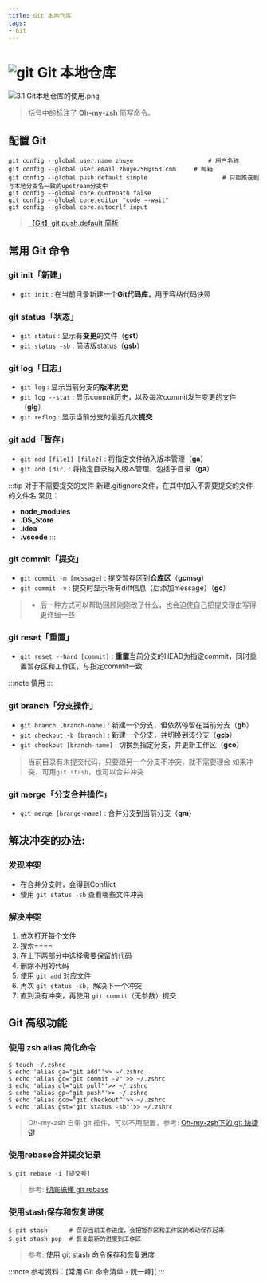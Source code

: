 ```yaml
---
title: Git 本地仓库
tags:
- Git
---
```


# ![git](https://zhuye-1308301598.file.myqcloud.com/icons/git.png) Git 本地仓库

![3.1 Git本地仓库的使用.png](https://zhuye-1308301598.file.myqcloud.com/markdown/1586441846551-8d3b93da-8e31-4185-8226-8032f6a65e27-20211120214200359.png)

> 括号中的标注了 **Oh-my-zsh** 简写命令。

## 配置 Git

```shell
git config --global user.name zhuye						# 用户名称
git config --global user.email zhuye256@163.com		# 邮箱
git config --global push.default simple						# 只能推送到与本地分支名一致的upstream分支中
git config --global core.quotepath false					
git config --global core.editor "code --wait"
git config --global core.autocrlf input
```


> [【Git】git push.default 简析](https://www.jianshu.com/p/b7ba3d954eb0)

## 常用 Git 命令

### git init「新建」


- `git init` : 在当前目录新建一个**Git代码库**，用于容纳代码快照



### git status「状态」


- `git status` : 显示有**变更**的文件（**gst**）
- `git status -sb` : 简洁版status（**gsb**）



### git log「日志」


- `git log` : 显示当前分支的**版本历史**
- `git log --stat` : 显示commit历史，以及每次commit发生变更的文件（**glg**）
- `git reflog` : 显示当前分支的最近几次**提交**



### git add「暂存」


- `git add [file1] [file2]` : 将指定文件纳入版本管理（**ga**）
- `git add [dir]` : 将指定目录纳入版本管理，包括子目录（**ga**）


:::tip 对于不需要提交的文件
新建.gitignore文件，在其中加入不需要提交的文件的文件名
常见：
- **node_modules**
- **.DS_Store**
- **.idea**
- **.vscode**
:::

### git commit「提交」


- `git commit -m [message]` : 提交暂存区到**仓库区**（**gcmsg**）
- `git commit -v` : 提交时显示所有diff信息（后添加message）（**gc**）



> - 后一种方式可以帮助回顾刚刚改了什么，也会迫使自己把提交理由写得更详细一些



### git reset「重置」


- `git reset --hard [commit]` : **重置**当前分支的HEAD为指定commit，同时重置暂存区和工作区，与指定commit一致

:::note
慎用
:::



### git branch「分支操作」


- `git branch [branch-name]` : 新建一个分支，但依然停留在当前分支（**gb**）
- `git checkout -b [branch]` : 新建一个分支，并切换到该分支（**gcb**）
- `git checkout [branch-name]` : 切换到指定分支，并更新工作区（**gco**）



> 当前目录有未提交代码，只要跟另一个分支不冲突，就不需要理会
> 如果冲突，可用`git stash`，也可以合并冲突



### git merge「分支合并操作」


- `git merge [brange-name]` : 合并分支到当前分支（**gm**）



## 解决冲突的办法:


### 发现冲突

- 在合并分支时，会得到Conflict
- 使用 `git status -sb` 查看哪些文件冲突

### 解决冲突

1. 依次打开每个文件
2. 搜索====
3. 在上下两部分中选择需要保留的代码
4. 删除不用的代码
5. 使用 `git add` 对应文件
6. 再次 `git status -sb`，解决下一个冲突
7. 直到没有冲突，再使用 `git commit`（无参数）提交

## Git 高级功能

### 使用 zsh alias 简化命令

```shell
$ touch ~/.zshrc
$ echo 'alias ga="git add"'>> ~/.zshrc
$ echo 'alias gc="git commit -v"'>> ~/.zshrc
$ echo 'alias gl="git pull"'>> ~/.zshrc
$ echo 'alias gp="git push"'>> ~/.zshrc
$ echo 'alias gco="git checkout"'>> ~/.zshrc
$ echo 'alias gst="git status -sb"'>> ~/.zshrc
```


> Oh-my-zsh 自带 git 插件，可以不用配置，参考: [Oh-my-zsh下的 git 快捷键](https://www.jianshu.com/p/8bdef56df024)

### 使用rebase合并提交记录

```shell
$ git rebase -i [提交号]
```


> 参考: [彻底搞懂 git rebase](http://jartto.wang/2018/12/11/git-rebase/)



### 使用stash保存和恢复进度

```shell
$ git stash      # 保存当前工作进度，会把暂存区和工作区的改动保存起来
$ git stash pop  # 恢复最新的进度到工作区
```


> 参考: [使用 git stash 命令保存和恢复进度](https://blog.csdn.net/daguanjia11/article/details/73810577)

:::note 
参考资料：[常用 Git 命令清单 - 阮一峰](
:::

